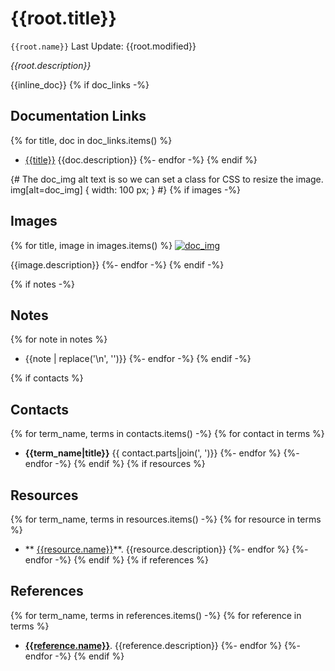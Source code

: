 # {{root.title}}
`{{root.name}}` Last Update: {{root.modified}}

_{{root.description}}_

{{inline_doc}}
{% if doc_links -%}
## Documentation Links
{% for title, doc in doc_links.items() %}
* [{{title}}]({{doc.url}}) {{doc.description}}
{%- endfor -%}
{% endif %}

 {# The doc_img alt text is so we can set a class for CSS to resize the image. img[alt=doc_img] { width: 100 px; } #}
{% if images -%}
## Images
{% for title, image in images.items() %}
[![doc_img]({{image.url}} "{{title}}")]({{image.url}})

{{image.description}}
{%- endfor -%}
{% endif -%}

{% if notes -%} 
## Notes
{% for note in notes %}
* {{note | replace('\n', '')}}
{%- endfor -%}
{% endif -%}

{% if contacts %} 
## Contacts
{% for term_name, terms in contacts.items() -%}
    {% for contact in terms %}
* **{{term_name|title}}** {{ contact.parts|join(', ')}} 
{%- endfor %}
{%- endfor -%}
{% endif %}
{% if resources %} 
## Resources
{% for term_name, terms in resources.items() -%}
    {% for resource in terms %}
* ** [{{resource.name}}]({{resource.url}})**. {{resource.description}}
{%- endfor %}
{%- endfor -%}
{% endif %}
{% if references %} 
## References
{% for term_name, terms in references.items() -%}
    {% for reference in terms %}
* **[{{reference.name}}]({{reference.url}})**. {{reference.description}}
{%- endfor %}
{%- endfor -%}
{% endif %}
